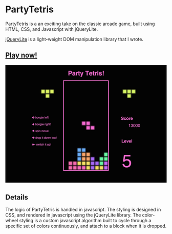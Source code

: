 
# PartyTetris

PartyTetris is a an exciting take on the classic arcade game, built using HTML, CSS, and Javascript with jQueryLite.

[jQueryLite](../../../jQueryLite) is a light-weight DOM manipulation library that I wrote.

## <a href='http://pmckelvy1.github.io/PartyTetris/'>Play now!</a>

![PartyTetris!](/party-tetris-screenshot.jpg "PartyTetris")

## Details

The logic of PartyTetris is handled in javascript.  The styling is designed in CSS, and rendered in javascript using the jQueryLite library.  The color-wheel styling is a custom javascript algorithm built to cycle through a specific set of colors continuously, and attach to a block when it is dropped.
